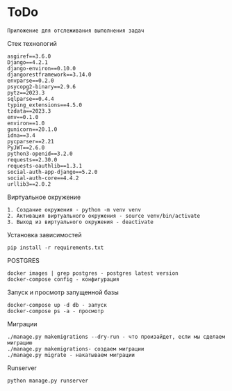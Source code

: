 # ToDo

    Приложение для отслеживания выполнения задач

Стек технологий
    
    asgiref==3.6.0
    Django==4.2.1
    django-environ==0.10.0
    djangorestframework==3.14.0
    envparse==0.2.0
    psycopg2-binary==2.9.6
    pytz==2023.3
    sqlparse==0.4.4
    typing_extensions==4.5.0
    tzdata==2023.3
    env==0.1.0
    environ==1.0
    gunicorn==20.1.0
    idna==3.4
    pycparser==2.21
    PyJWT==2.6.0
    python3-openid==3.2.0
    requests==2.30.0
    requests-oauthlib==1.3.1
    social-auth-app-django==5.2.0
    social-auth-core==4.4.2
    urllib3==2.0.2

Виртуальное окружение

    1. Создание окружения - python -m venv venv
    2. Активация виртуального окружения - source venv/bin/activate
    3. Выход из виртуального окружения - deactivate

Установка зависимостей

    pip install -r requirements.txt

POSTGRES

    docker images | grep postgres - postgres latest version
    docker-compose config - конфигурация 

Запуск и просмотр запущенной базы

    docker-compose up -d db - запуск    
    docker-compose ps -a - просмотр

Миграции

    ./manage.py makemigrations --dry-run - что произайдет, если мы сделаем миграцию
    ./manage.py makemigrations- создаем миграции
    ./manage.py migrate - накатываем миграции

Runserver

    python manage.py runserver

